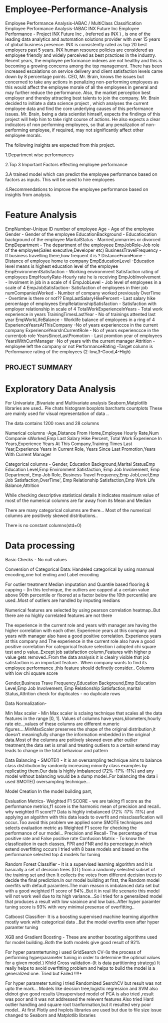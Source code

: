 # Employee-Performance-Analysis
Employee Performance Analysis-IABAC / MultiClass Classification
Employee Performance Analysis-IABAC INX Future Inc Employee Performance - Project INX Future Inc , (referred as INX ) , is one of the leading data analytics and automation solutions provider with over 15 years of global business presence. INX is consistently rated as top 20 best employers past 5 years. INX human resource policies are considered as employee friendly and widely perceived as best practices in the industry. Recent years, the employee performance indexes are not healthy and this is becoming a growing concerns among the top management. There has been increased escalations on service delivery and client satisfaction levels came down by 8 percentage points. CEO, Mr. Brain, knows the issues but concerned to take any actions in penalizing non-performing employees as this would affect the employee morale of all the employees in general and may further reduce the performance. Also, the market perception best employer and thereby attracting best talents to join the company. Mr. Brain decided to initiate a data science project , which analyses the current employee data and find the core underlying causes of this performance issues. Mr. Brain, being a data scientist himself, expects the findings of this project will help him to take right course of actions. He also expects a clear indicators of non performing employees, so that any penalization of non-performing employee, if required, may not significantly affect other employee morals.

The following insights are expected from this project.

1.Department wise performances

2.Top 3 Important Factors effecting employee performance

3.A trained model which can predict the employee performance based on factors as inputs. This will be used to hire employees

4.Recommendations to improve the employee performance based on insights from analysis.

# Feature Analysis

EmpNumber-Unique ID number of employee
Age - Age of the employee
Gender - Gender of the employee
EducationBackground - Educatiocation background of the employee
MaritalStatus - Married,unmarries or divorced
EmpDepartment - The department of the employeee
EmpJobRole-Job role of the employee(Sales executive,Developer etc)
BusinessTravelFrequency - If business travelling there,how frequent it is ?
DistanceFromHome - Distance of employee home to company
EmpEducationLevel -Education level means is highest education level of the employee
EmpEnvironmentSatisfaction - Working environmrent Satisfaction rating of employees
EmpHourlyRate-Hourly rate he is receiving
EmpJobInvolvement - Involment in job in a scale of 4
EmpJobLevel - Job level of employees in a scale of 4
EmpJobSatisfaction- Satisfaction of employees in thier job
numCompaniesWorked - Number of company worked previously
OverTime - Overtime is there or not??
EmpLastSalaryHikePercent - Last salary hike percentage of employees
EmpRelationshipSatisfaction - Satisfaction with employer relationship in scale of 4
TotalWorkExperienceInYears - Total work experience in years
TrainingTimesLastYear - No of trainings attented last year
EmpWorkLifeBalance - Worklife balance of employees in a ring of 4
ExperienceYearsAtThisCompany -No of years experienccce in the current company
ExperienceYearsInCurrentRole - No of years experienccce in the currentjob role
YearsSinceLastPromotion - Last promtion year of employees
YearsWithCurrManager -No of years with the current manager
Attrition - employee left the company or not
PerformanceRating -Target column is Performance rating of the employees (2-low,3-Good,4-High)

## PROJECT SUMMARY

# Exploratory Data Analysis
For Univariate ,Bivariate and Multivariate analysis Seaborn,Matplotlib libraries are used..
Pie chats
histogram
boxplots
barcharts
countplots
These are mainly used for visual representation of data ..

The data contains 1200 rows and 28 columns

Numerical columns -Age,Distance From Home,Employee Hourly Rate,Num Companie sWorked,Emp Last Salary Hike Percent, Total Work Experience In Years,Experience Years At This Company,Training Times Last Year,Experience Years in Current Role, Years Since Last Promotion,Years With Current Manager

Categorical columns - Gender, Education Background,Marital StatusEmp Education Level,Emp Environment Satisfaction, Emp Job Involvement, Emp Department, Emp Job Role, Business Travel Frequency,Emp JobLevel,Emp Job Satisfaction,OverTime', Emp Relationship Satisfaction,Emp Work Life Balance,Attrition

While checking descriptive statistical details it indicates maximum value of most of the numerical columns are far away from its Mean and Median

There are many categorical columns are there... Most of the numerical columns are positively skewed distributions..

There is no constant columns(std=0)

# Data processing
Basic Checks - No null values

Conversion of Categorical Data: Handeled categorical by using mannual encoding,one hot ending and Label encoding

For outlier treatment Median imputation and Quantile based flooring & capping – (In this technique, the outliers are capped at a certain value above 90th percentile or floored at a factor below the 10th percentile) are used..Most of outliers are handled by imputing medians

Numerical features are selected by using pearson correlation heatmap..But there are no highly correlated features are not there

The experience in the current role and years with manager are having the higher correlation with each other.
Experience years at this company and years with manager also have a good positive correlation.
Experience years at this company and The experience in the current role also have a good positive correlation
For categorical feature selection i adopted chi square test and p value..Except job satisfaction column,Features with higher p value gets removed..From the data analysis it is clealry visible that job satisfaction is an important feature.. When company wants to find its employee performance ,this feature should definetly consider.. Columns with low chi square score

Gender,Business Trave Frequency,Education Background,Emp Education Level,Emp Job Involvement, Emp Relationship Satisfaction,marital Status,Attrition
check for duplicates - no duplicate rows

Data Normalization-

Min Max scaler - Min Max scaler is sclaing technique that scales all the data features in the range [0, 1]. Values of columns have years,kilometers,hourly rate etc..,values of these columns are different numeric figures....MinMaxScaler preserves the shape of the original distribution,it doesn’t meaningfully change the information embedded in the original data.Most of the columns are poitively skewed even after outlier treatment,the data set is small and treating outliers to a certain extend may leads to change in the total behaviour and pattern

Data Balancing -
SMOTE() - It is an oversampling technique aims to balance class distribution by randomly increasing minority class examples by replicating them.Our data is highly imbalanced (72% :17% :11%) and any model without balancing would be a dump model..For balancing the data i used SMOTE() oversampling technique...

Model Creation
In the model building part,

Evaluation Metrics-
Weighted F1 SCORE - we are taking f1 score as the performance metrics,f1 score is the harmonic mean of precision and recall..
why weighted f1 score?? Data is highly imbalanced (72% :17% :11%) and applying an algoithm with this data leads to overfit and missclassfication will occur..Too avoid this problem we applied some SMOTE techniques and selects evaluation metric as Weighted F1 score for checking the performance of our model...
Precision and Recall- The percentage of true positive rate and False positive rate
Confusion Matrix - To know the classfication in each classes, FPR and FNR and its perncetage,in which extend overfitting occurs
I tried with 8 base models and based on the performance selected top 4 models for tuning

Random Forest Classifier - It is a supervised learning algorithm and It is basically a set of decision trees (DT) from a randomly selected subset of the training set and then It collects the votes from different decision trees to decide the final prediction.In our model building at first, the Random model overfits with default paramters.The main reason is imbalanced data set but with a good weighted f1 score of 94%..But it in real life scenario this model will not work well due to its high variance...So i tried for a generalized model that produces a result with low varaince and low bais..After hyper paramter tuning score is 93% with very minimal presense of overfitting..

Catboost Classifier- It is a boosting supervised machine learning algorthm mostly work with categorical data ..But the model overfits even after hyper paramter tuning

XGB and Gradient Boosting - These are another boosting algorithms used for model building..Both the both models give good result of 92%

For hyper paramtertuning i used
GridSearch CV-(is the process of performing hyperparameter tuning in order to determine the optimal values for a given model.)
Kfold Cross validation-(It is data partitioning strategy) It really helps to avoid overfitting problem and helps to build the model is a generalized one.
Tried but Failed !!!!*

For hyper parameter tuning i tried Randomized SesrchCV but result was not upto the mark...
Models like decsion tree,logistic regression and SVM also didnot give good results
Unsupervised model of PCA is also tried ,result was poor and it was not addressed the relevent features
Also tried Hard outlier handling and square root tranformation,but it resulted very poor model..
At first Plotly and hvplots libraries are used but due to file size issue changed to Seaborn and Matplotlib libraries
